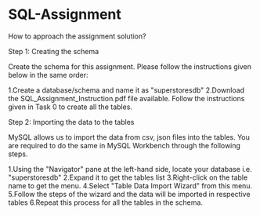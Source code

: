 # SQL-Assignment

How to approach the assignment solution?

 

Step 1: Creating the schema

Create the schema for this assignment. Please follow the instructions given below in the same order:

  1.Create a database/schema and name it as "superstoresdb"
  2.Download the SQL_Assignment_Instruction.pdf file available. Follow the instructions given in Task 0 to create all the tables.

Step 2: Importing the data to the tables

MySQL allows us to import the data from csv, json files into the tables. You are required to do the same in MySQL Workbench through the following steps.

  1.Using the "Navigator" pane at the left-hand side, locate your database i.e. "superstoresdb"
  2.Expand it to get the tables list
  3.Right-click on the table name to get the menu.
  4.Select "Table Data Import Wizard" from this menu.
  5.Follow the steps of the wizard and the data will be imported in respective tables
  6.Repeat this process for all the tables in the schema.

